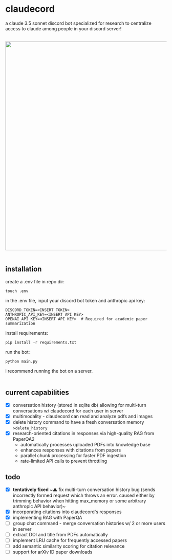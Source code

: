 # claudecord

a claude 3.5 sonnet discord bot specialized for research to centralize access to claude among people in your discord server!
<br>
<br>
<div align="center">
  <img src="https://github.com/0xm00n/claudecord/assets/71098497/6af71484-ab86-42eb-b53c-15bce9a40d08" width="650">
</div>
<br>

## installation
create a .env file in repo dir:<br>
```
touch .env
```
in the .env file, input your discord bot token and anthropic api key:<br>
```
DISCORD_TOKEN=<INSERT TOKEN>
ANTHROPIC_API_KEY=<INSERT API KEY>
OPENAI_API_KEY=<INSERT API KEY>  # Required for academic paper summarization
```
install requirements:<br>
```
pip install -r requirements.txt
```
run the bot:<br>
```
python main.py
```
i recommend running the bot on a server.
<br>
<br>

## current capabilities

- [X] conversation history (stored in sqlite db) allowing for multi-turn conversations w/ claudecord for each user in server
- [X] multimodality - claudecord can read and analyze pdfs and images 
- [X] delete history command to have a fresh conversation memory `>delete_history`
- [X] research-oriented citations in responses via high-quality RAG from PaperQA2
  - automatically processes uploaded PDFs into knowledge base
  - enhances responses with citations from papers
  - parallel chunk processing for faster PDF ingestion
  - rate-limited API calls to prevent throttling


## todo
- [x] **tentatively fixed** ~⚠️ fix multi-turn conversation history bug (sends incorrectly formed request which throws an error. caused either by trimming behavior when hitting max_memory or some arbitrary anthropic API behavior)~
- [x] incorporating citations into claudecord's responses 
- [x] implementing RAG with PaperQA
- [ ] group chat command - merge conversation histories w/ 2 or more users in server
- [ ] extract DOI and title from PDFs automatically
- [ ] implement LRU cache for frequently accessed papers
- [ ] add semantic similarity scoring for citation relevance
- [ ] support for arXiv ID paper downloads
